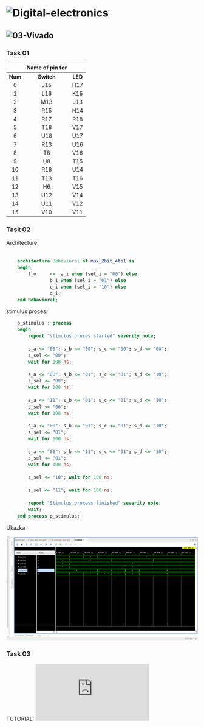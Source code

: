 # ![Digital-electronics](https://github.com/jan-pelka/Digital-electronics "Logo Title Text 1")

## ![03-Vivado](https://github.com/jan-pelka/Digital-electronics/tree/main/Labs/03-vivado "Logo Title Text 1")

### Task 01


| | **Name of pin for** | |
| :-: | :-: | :-: |
| **Num** | **Switch** |  **LED**  |
| 0 | J15 | H17 |
| 1 | L16 | K15 |
| 2 | M13 | J13 |
| 3 | R15 | N14 |
| 4 | R17 | R18 |
| 5 | T18 | V17 |
| 6 | U18 | U17 |
| 7 | R13 | U16 |
| 8 | T8 | V16 |
| 9 | U8 | T15 |
| 10 | R16 | U14 |
| 11 | T13 | T16 |
| 12 | H6 | V15 |
| 13 | U12 | V14 |
| 14 | U11 | V12 |
| 15 | V10 | V11 |

### Task 02

Architecture:
```VHDL

    architecture Behavioral of mux_2bit_4to1 is
    begin
        f_o     <=  a_i when (sel_i = "00") else
                b_i when (sel_i = "01") else
                c_i when (sel_i = "10") else
                d_i;
    end Behavioral;

```


stimulus proces:

```VHDL
    p_stimulus : process
    begin
        report "stimulus proces started" severity note;
        
        s_a <= "00"; s_b <= "00"; s_c <= "00"; s_d <= "00";
        s_sel <= "00"; 
        wait for 100 ns;
        
        s_a <= "00"; s_b <= "01"; s_c <= "01"; s_d <= "10";
        s_sel <= "00"; 
        wait for 100 ns;
        
        s_a <= "11"; s_b <= "01"; s_c <= "01"; s_d <= "10";
        s_sel <= "00"; 
        wait for 100 ns;
        
        s_a <= "00"; s_b <= "01"; s_c <= "01"; s_d <= "10";
        s_sel <= "01"; 
        wait for 100 ns;
        
        s_a <= "00"; s_b <= "11"; s_c <= "01"; s_d <= "10";
        s_sel <= "01"; 
        wait for 100 ns;
        
        s_sel <= "10"; wait for 100 ns;
        
        s_sel <= "11"; wait for 100 ns;
        
        report "Stimulus process finished" severity note;
        wait;
    end process p_stimulus;
```
Ukazka:

![alt text](https://github.com/jan-pelka/Digital-electronics/blob/main/Labs/03-vivado/TASK2.png "Logo Title Text 1")



### Task 03
TUTORIAL:
![naleznete ZDE](https://github.com/jan-pelka/Digital-electronics/blob/main/Labs/03-vivado/TUTORIAL/DE1%20CV3%20TUTORIAL.pdf "Logo Title Text 1")

